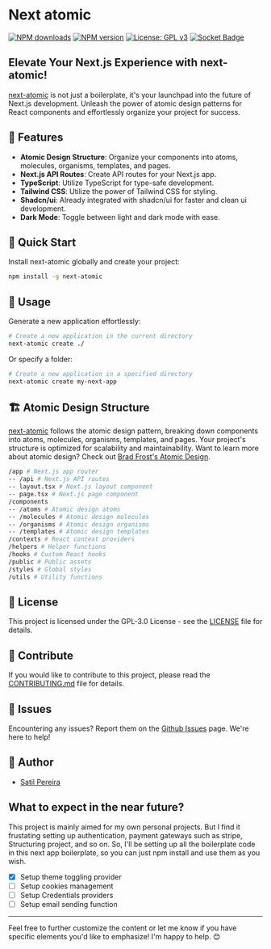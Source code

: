 # Next atomic

<span class="badge-npmdownloads"><a href="https://npmjs.org/package/next-atomic" title="View this project on NPM"><img src="https://img.shields.io/npm/dt/next-atomic" alt="NPM downloads" /></a></span>
<span class="badge-npmversion"><a href="https://npmjs.org/package/next-atomic" title="View this project on NPM"><img src="https://img.shields.io/npm/v/next-atomic" alt="NPM version" /></a></span>
[![License: GPL v3](https://img.shields.io/badge/License-GPLv3-blue.svg)](https://www.gnu.org/licenses/gpl-3.0)
[![Socket Badge](https://socket.dev/api/badge/npm/package/next-atomic)](https://socket.dev/npm/package/next-atomic)

## Elevate Your Next.js Experience with next-atomic!

[next-atomic]('[README.md](https://github.com/satilpereira/next-atomic#readme)') is not just a boilerplate, it's your launchpad into the future of Next.js development. Unleash the power of atomic design patterns for React components and effortlessly organize your project for success.

## 🎨 Features

- **Atomic Design Structure**: Organize your components into atoms, molecules, organisms, templates, and pages.
- **Next.js API Routes**: Create API routes for your Next.js app.
- **TypeScript**: Utilize TypeScript for type-safe development.
- **Tailwind CSS**: Utilize the power of Tailwind CSS for styling.
- **Shadcn/ui**: Already integrated with shadcn/ui for faster and clean ui development.
- **Dark Mode**: Toggle between light and dark mode with ease.


## 🚀 Quick Start

Install next-atomic globally and create your project:

```bash
npm install -g next-atomic
```

## 🚦 Usage

Generate a new application effortlessly:

```bash
# Create a new application in the current directory
next-atomic create ./
```

Or specify a folder:


```bash
# Create a new application in a specified directory
next-atomic create my-next-app
```

## 🏗️ Atomic Design Structure

[next-atomic]('[README.md](https://github.com/satilpereira/next-atomic#readme)') follows the atomic design pattern, breaking down components into atoms, molecules, organisms, templates, and pages. Your project's structure is optimized for scalability and maintainability. Want to learn more about atomic design? Check out [Brad Frost's Atomic Design](https://atomicdesign.bradfrost.com/chapter-2/).

```bash
/app # Next.js app router
-- /api # Next.js API routes
-- layout.tsx # Next.js layout component
-- page.tsx # Next.js page component
/components
-- /atoms # Atomic design atoms
-- /molecules # Atomic design molecules
-- /organisms # Atomic design organisms
-- /templates # Atomic design templates
/contexts # React context providers
/helpers # Helper functions
/hooks # Custom React hooks
/public # Public assets
/styles # Global styles
/utils # Utility functions
```

## 📜 License
This project is licensed under the GPL-3.0 License - see the [LICENSE](LICENSE) file for details.

## 🌈 Contribute
If you would like to contribute to this project, please read the [CONTRIBUTING.md](CONTRIBUTING.md) file for details.

## 🐞 Issues
Encountering any issues? Report them on the [Github Issues](https://github.com/satilpereira/next-atomic/issues) page. We're here to help!

## 📝 Author
- [Satil Pereira](https://github.com/satilpereira)

## What to expect in the near future?
This project is mainly aimed for my own personal projects. But I find it frustating setting up authentication, payment gateways such as stripe, Structuring project, and so on. So, I'll be setting up all the boilerplate code in this next app boilerplate, so you can just npm install and use them as you wish.  
- [x] Setup theme toggling provider
- [ ] Setup cookies management
- [ ] Setup Credentials providers
- [ ] Setup email sending function

---
Feel free to further customize the content or let me know if you have specific elements you'd like to emphasize! I'm happy to help. 😊
